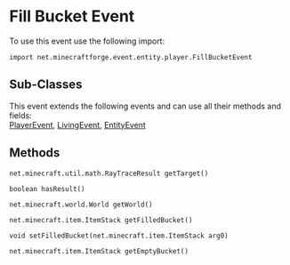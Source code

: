 # Fill Bucket Event

To use this event use the following import:
```groovy:no-line-numbers
import net.minecraftforge.event.entity.player.FillBucketEvent
```

## Sub-Classes
This event extends the following events and can use all their methods and fields: <br>
[PlayerEvent](./player_event/index.md), [LivingEvent](./living_event/index.md), [EntityEvent](./entity_event/index.md)

## Methods
```groovy:no-line-numbers
net.minecraft.util.math.RayTraceResult getTarget()
```

```groovy:no-line-numbers
boolean hasResult()
```

```groovy:no-line-numbers
net.minecraft.world.World getWorld()
```

```groovy:no-line-numbers
net.minecraft.item.ItemStack getFilledBucket()
```

```groovy:no-line-numbers
void setFilledBucket(net.minecraft.item.ItemStack arg0)
```

```groovy:no-line-numbers
net.minecraft.item.ItemStack getEmptyBucket()
```
